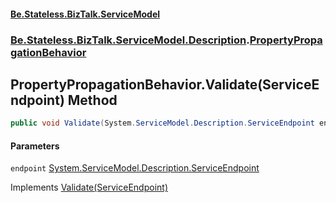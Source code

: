 #### [Be.Stateless.BizTalk.ServiceModel](README.md 'README')
### [Be.Stateless.BizTalk.ServiceModel.Description](Be.Stateless.BizTalk.ServiceModel.Description.md 'Be.Stateless.BizTalk.ServiceModel.Description').[PropertyPropagationBehavior](PropertyPropagationBehavior.md 'Be.Stateless.BizTalk.ServiceModel.Description.PropertyPropagationBehavior')

## PropertyPropagationBehavior.Validate(ServiceEndpoint) Method

```csharp
public void Validate(System.ServiceModel.Description.ServiceEndpoint endpoint);
```
#### Parameters

<a name='Be.Stateless.BizTalk.ServiceModel.Description.PropertyPropagationBehavior.Validate(System.ServiceModel.Description.ServiceEndpoint).endpoint'></a>

`endpoint` [System.ServiceModel.Description.ServiceEndpoint](https://docs.microsoft.com/en-us/dotnet/api/System.ServiceModel.Description.ServiceEndpoint 'System.ServiceModel.Description.ServiceEndpoint')

Implements [Validate(ServiceEndpoint)](https://docs.microsoft.com/en-us/dotnet/api/System.ServiceModel.Description.IEndpointBehavior.Validate#System_ServiceModel_Description_IEndpointBehavior_Validate_System_ServiceModel_Description_ServiceEndpoint_ 'System.ServiceModel.Description.IEndpointBehavior.Validate(System.ServiceModel.Description.ServiceEndpoint)')